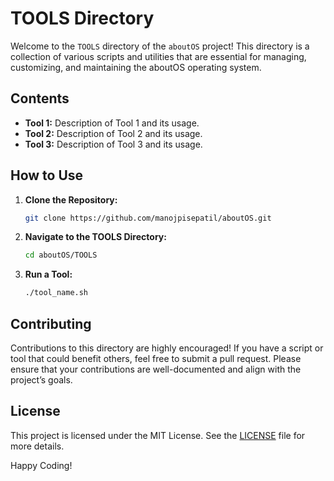 # TOOLS Directory

Welcome to the `TOOLS` directory of the `aboutOS` project! This directory is a collection of various scripts and utilities that are essential for managing, customizing, and maintaining the aboutOS operating system.

## Contents

- **Tool 1:** Description of Tool 1 and its usage.
- **Tool 2:** Description of Tool 2 and its usage.
- **Tool 3:** Description of Tool 3 and its usage.

## How to Use

1. **Clone the Repository:**
    ```bash
    git clone https://github.com/manojpisepatil/aboutOS.git
    ```
2. **Navigate to the TOOLS Directory:**
    ```bash
    cd aboutOS/TOOLS
    ```
3. **Run a Tool:**
    ```bash
    ./tool_name.sh
    ```

## Contributing

Contributions to this directory are highly encouraged! If you have a script or tool that could benefit others, feel free to submit a pull request. Please ensure that your contributions are well-documented and align with the project’s goals.

## License

This project is licensed under the MIT License. See the [LICENSE](../LICENSE) file for more details.

Happy Coding!

